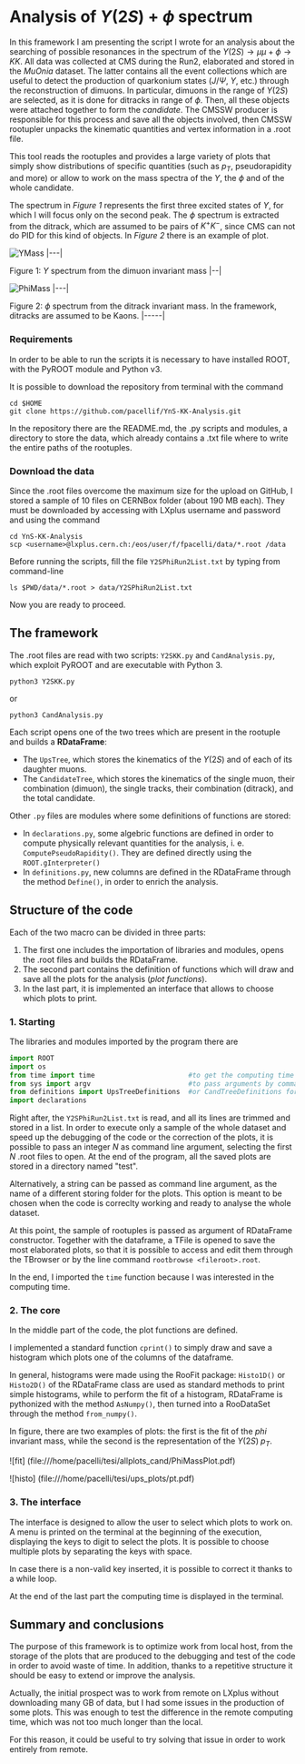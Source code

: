 # Analysis of $\Upsilon(2S)$ + $\phi$ spectrum

In this framework I am presenting the script I wrote for an analysis about the searching of possible resonances in the spectrum of the $\Upsilon(2S) \rightarrow \mu\mu + \phi \rightarrow KK$. 
All data was collected at CMS during the Run2, elaborated and stored in the _MuOnia_ dataset. 
The latter contains all the event collections which are useful to detect the production of quarkonium states ($J/\Psi$, $\Upsilon$, etc.) through the reconstruction of dimuons. 
In particular, dimuons in the range of $\Upsilon(2S)$ are selected, as it is done for ditracks in range of $\phi$. Then, all these objects were attached together to form the *candidate*. 
The CMSSW producer is responsible for this process and save all the objects involved, then CMSSW rootupler unpacks the kinematic quantities and vertex information in a .root file. 

This tool reads the rootuples and provides a large variety of plots that simply show distributions of specific quantities (such as $p_T$, pseudorapidity and more) or allow to work on the mass spectra of the $\Upsilon$, the $\phi$ and of the whole candidate.

The spectrum in *Figure 1* represents the first three excited states of $\Upsilon$, for which I will focus only on the second peak. 
The $\phi$ spectrum is extracted from the ditrack, which are assumed to be pairs of $K^+K^-$, since CMS can not do PID for this kind of objects. 
In *Figure 2* there is an example of plot.

![YMass](https://upload.wikimedia.org/wikipedia/commons/e/e0/Upsilon_mesons_CMS.svg)
|---|

Figure 1: $\Upsilon$ spectrum from the dimuon invariant mass
|--|


![PhiMass](https://www.science20.com/files/images/phicms.png)
|---|

Figure 2: $\phi$ spectrum from the ditrack invariant mass. In the framework, ditracks are assumed to be Kaons.
|-----|


### Requirements

In order to be able to run the scripts it is necessary to have installed ROOT, with the PyROOT module and Python v3.

It is possible to download the repository from terminal with the command
```
cd $HOME
git clone https://github.com/pacellif/YnS-KK-Analysis.git
```
In the repository there are the README.md, the .py scripts and modules, a directory to store the data, which already contains a .txt file where to write the entire paths of the rootuples.


### Download the data

Since the .root files overcome the maximum size for the upload on GitHub, I stored a sample of 10 files on CERNBox folder (about 190 MB each). They must be downloaded by accessing with LXplus username and password and using the command

```
cd YnS-KK-Analysis
scp <username>@lxplus.cern.ch:/eos/user/f/fpacelli/data/*.root /data
```

Before running the scripts, fill the file `Y2SPhiRun2List.txt` by typing from command-line
```
ls $PWD/data/*.root > data/Y2SPhiRun2List.txt
```

Now you are ready to proceed.

## The framework

The .root files are read with two scripts: `Y2SKK.py` and `CandAnalysis.py`, which exploit PyROOT and are executable with Python 3.

```
python3 Y2SKK.py
```
or 
```
python3 CandAnalysis.py
```

Each script opens one of the two trees which are present in the rootuple and builds a **RDataFrame**:

- The `UpsTree`, which stores the kinematics of the $\Upsilon(2S)$ and of each of its daughter muons.
- The `CandidateTree`, which stores the kinematics of the single muon, their combination (dimuon), the single tracks, their combination (ditrack), and the total candidate. 

Other `.py` files are modules where some definitions of functions are stored:
- In `declarations.py`, some algebric functions are defined in order to compute physically relevant quantities for the analysis, i. e. `ComputePseudoRapidity()`. They are defined directly using the `ROOT.gInterpreter()`
- In `definitions.py`, new columns are defined in the RDataFrame through the method `Define()`, in order to enrich the analysis.


## Structure of the code

Each of the two macro can be divided in three parts:
1. The first one includes the importation of libraries and modules, opens the .root files and builds the RDataFrame.
2. The second part contains the definition of functions which will draw and save all the plots for the analysis (_plot functions_).
3. In the last part, it is implemented an interface that allows to choose which plots to print.

### 1. Starting

The libraries and modules imported by the program there are
```py
import ROOT 
import os
from time import time						#to get the computing time
from sys import argv						#to pass arguments by command line
from definitions import UpsTreeDefinitions	#or CandTreeDefinitions for the other script
import declarations
```
Right after, the `Y2SPhiRun2List.txt` is read, and all its lines are trimmed and stored in a list.
In order to execute only a sample of the whole dataset and speed up the debugging of the code or the correction of the plots, it is possible to pass an integer _N_ as command line argument, selecting the first _N_ .root files to open. At the end of the program, all the saved plots are stored in a directory named "test".

Alternatively, a string can be passed as command line argument, as the name of a different storing folder for the plots. This option is meant to be chosen when the code is correclty working and ready to analyse the whole dataset.

At this point, the sample of rootuples is passed as argument of RDataFrame constructor. Together with the dataframe, a TFile is opened to save the most elaborated plots, so that it is possible to access and edit them through the TBrowser or by the line command `rootbrowse <fileroot>.root`.

In the end, I imported the `time` function because I was interested in the computing time.

### 2. The core

In the middle part of the code, the plot functions are defined. 

I implemented a standard function `cprint()` to simply draw and save a histogram which plots one of the columns of the dataframe.

In general, histograms were made using the RooFit package: 
`Histo1D()` or `Histo2D()` of the RDataFrame class are used as standard methods to print simple histograms, while to perform the fit of a histogram, RDataFrame is pythonized with the method `AsNumpy()`, then turned into a RooDataSet through the method `from_numpy()`.

In figure, there are two examples of plots: the first is the fit of the $phi$ invariant mass, while the second is the representation of the $\Upsilon(2S)\;p_T$.

![fit] (file:///home/pacelli/tesi/allplots_cand/PhiMassPlot.pdf)

![histo] (file:///home/pacelli/tesi/ups_plots/pt.pdf)


### 3. The interface

The interface is designed to allow the user to select which plots to work on. A menu is printed on the terminal at the beginning of the execution, displaying the keys to digit to select the plots. It is possible to choose multiple plots by separating the keys with space.

In case there is a non-valid key inserted, it is possible to correct it thanks to a while loop.

At the end of the last part the computing time is displayed in the terminal.

## Summary and conclusions

The purpose of this framework is to optimize work from local host, from the storage of the plots that are produced to the debugging and test of the code in order to avoid waste of time. 
In addition, thanks to a repetitive structure it should be easy to extend or improve the analysis.

Actually, the initial prospect was to work from remote on LXplus without downloading many GB of data, but I had some issues in the production of some plots. This was enough to test the difference in the remote computing time, which was not too much longer than the local.

For this reason, it could be useful to try solving that issue in order to work entirely from remote. 







